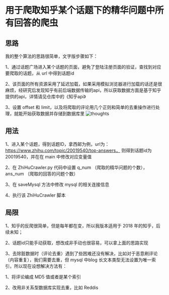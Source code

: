 # 用于爬取知乎某个话题下的精华问题中所有回答的爬虫
## 思路
我的整个算法的思路很简单，文字版步骤如下：

1、通过话题广场进入某个话题的页面，避免了登陆注册页面的验证，查找到对应要爬取的话题，从 url 中得到话题id

2、该页面的所有资源采用了延迟加载，如果采用模拟浏览器进行加载的话还是很麻烦，经研究后发现知乎有前后端数据传输的api，所以获取数据方面是基于知乎提供的api，详情请见仓库中的《知乎api》

3、设置 offset 和 limit，以及将爬取的评论用几个正则和简单的去重操作进行处理，就能开始获取数据并存储到数据库里
![thoughts](https://img2018.cnblogs.com/blog/1199740/201812/1199740-20181222132641557-1234047676.png "thoughts")

## 用法
1、进入某个话题，得到话题ID，拿西邮为例，url为：https://www.zhihu.com/topic/20019540/top-answers，
则得到话题id为 20019540，并在在 main 中修改对应变量值

2、在 ZhiHuCrawler.py 代码中设置  q_num （爬取的精华问题的个数），  ans_num （爬取的回答的问题个数）

3、在 saveMysql 方法中修改 mysql 的相关连接信息

4、执行该 ZhiHuCrawler 脚本


## 局限
1、知乎的反爬很简单，但是每年都在变，所以我版本适用于 2018 年的知乎，后续未知；

2、话题id只能手动获取，想改成非手动也很容易，可以拿上面的思路实现

3、去除脏数据时（评论去重）遇到了些困难还没有解决，比如对于恶意刷评论（内容重复），我们需要去重，但 mysql 中blog 长文本类型无法设置为唯一索引，所以现在设想解决方法有：

1、将评论编成 MD5 值或者是某个索引

2、改用非关系型数据库实现去重，比如 Reddis

